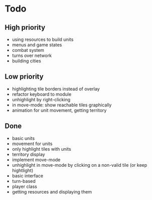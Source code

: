 # Todo

## High priority

- using resources to build units
- menus and game states
- combat system
- turns over network
- building cities


## Low priority

- highlighting tile borders instead of overlay
- refactor keyboard to module
- unhighlight by right-clicking
- in move-mode: show reachable tiles graphically
- animation for unit movement, getting territory

## Done
- basic units
- movement for units
- only highlight tiles with units
- territory display
- implement move-mode
- unhighlight in move-mode by clicking on a non-valid tile (or keep hightlight)
- basic interface
- turn-based
- player class
- getting resources and displaying them

